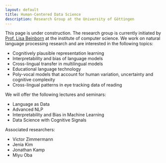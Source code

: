 ```yaml
---
layout: default
title: Human-Centered Data Science 
description: Research Group at the University of Göttingen
---
```

This page is under construction. The research group is currently initiated by [Prof. Lisa Beinborn](https://beinborn.eu/) at the institute of computer science. We work on natural language processing research and are interested in the following topics:

- Cognitively plausible representation learning
- Interpretability and bias of language models
- Cross-lingual transfer in multilingual models
- Educational language technology
- Poly-vocal models that account for human variation, uncertainty and cognitive complexity
- Cross-lingual patterns in eye tracking data of reading

We will offer the following lectures and seminars: 
- Language as Data
- Advanced NLP
- Interpretability and Bias in Machine Learning
- Data Science with Cognitive Signals

Associated researchers: 
- Victor Zimmermann
- Jenia Kim
- Jonathan Kamp
- Miyu Oba

